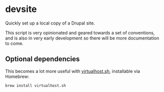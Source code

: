 # devsite

Quickly set up a local copy of a Drupal site.

This script is very opinionated and geared towards a set of conventions, and is
also in very early development so there will be more documentation to come.

## Optional dependencies

This becomes a lot more useful with [virtualhost.sh](https://github.com/virtualhost/virtualhost.sh),
installable via Homebrew:

    brew install virtualhost.sh
